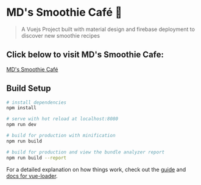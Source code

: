 # MD's Smoothie Café 🍹

> A Vuejs Project built with material design and firebase deployment to discover new smoothie recipes

## Click below to visit MD's Smoothie Cafe:

[MD's Smoothie Café](https://mdsmoothiecafe.firebaseapp.com/#/)


## Build Setup

``` bash
# install dependencies
npm install

# serve with hot reload at localhost:8080
npm run dev

# build for production with minification
npm run build

# build for production and view the bundle analyzer report
npm run build --report
```

For a detailed explanation on how things work, check out the [guide](http://vuejs-templates.github.io/webpack/) and [docs for vue-loader](http://vuejs.github.io/vue-loader).
